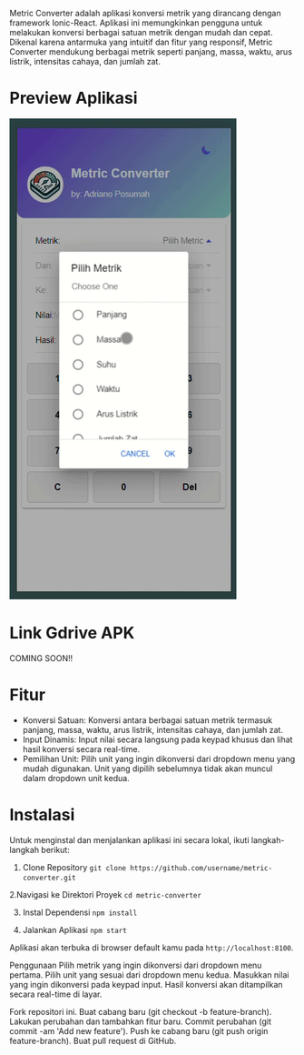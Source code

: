 Metric Converter adalah aplikasi konversi metrik yang dirancang dengan framework Ionic-React. Aplikasi ini memungkinkan pengguna untuk melakukan konversi berbagai satuan metrik dengan mudah dan cepat. Dikenal karena antarmuka yang intuitif dan fitur yang responsif, Metric Converter mendukung berbagai metrik seperti panjang, massa, waktu, arus listrik, intensitas cahaya, dan jumlah zat.

# Preview Aplikasi
![](https://github.com/adrianoposumah/Metric_Converter-Adriano_Posumah-IONIC/blob/main/assets/preview-aplikasi.gif)

# Link Gdrive APK
COMING SOON!!

# Fitur
- Konversi Satuan: Konversi antara berbagai satuan metrik termasuk panjang, massa, waktu, arus listrik, intensitas cahaya, dan jumlah zat.
- Input Dinamis: Input nilai secara langsung pada keypad khusus dan lihat hasil konversi secara real-time.
- Pemilihan Unit: Pilih unit yang ingin dikonversi dari dropdown menu yang mudah digunakan. Unit yang dipilih sebelumnya tidak akan muncul dalam dropdown unit kedua.

# Instalasi
Untuk menginstal dan menjalankan aplikasi ini secara lokal, ikuti langkah-langkah berikut:

1.  Clone Repository
`git clone https://github.com/username/metric-converter.git`

2.Navigasi ke Direktori Proyek
`cd metric-converter`

3. Instal Dependensi
`npm install`

4. Jalankan Aplikasi
`npm start`

Aplikasi akan terbuka di browser default kamu pada `http://localhost:8100`.

Penggunaan
Pilih metrik yang ingin dikonversi dari dropdown menu pertama.
Pilih unit yang sesuai dari dropdown menu kedua.
Masukkan nilai yang ingin dikonversi pada keypad input.
Hasil konversi akan ditampilkan secara real-time di layar.

Fork repositori ini.
Buat cabang baru (git checkout -b feature-branch).
Lakukan perubahan dan tambahkan fitur baru.
Commit perubahan (git commit -am 'Add new feature').
Push ke cabang baru (git push origin feature-branch).
Buat pull request di GitHub.
